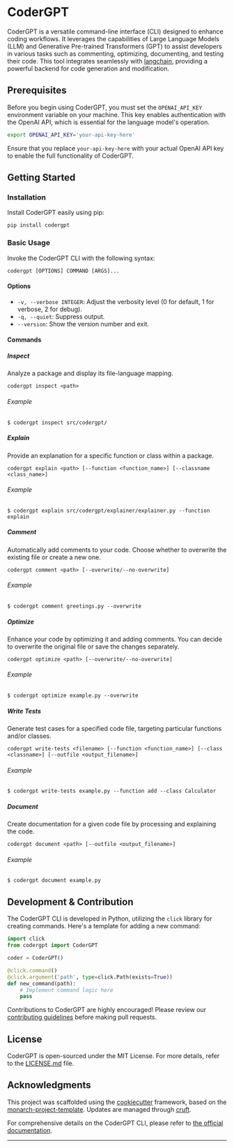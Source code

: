 # CoderGPT

CoderGPT is a versatile command-line interface (CLI) designed to enhance coding workflows. It leverages the capabilities of Large Language Models (LLM) and Generative Pre-trained Transformers (GPT) to assist developers in various tasks such as commenting, optimizing, documenting, and testing their code. This tool integrates seamlessly with [langchain](https://github.com/langchain-ai/langchain), providing a powerful backend for code generation and modification.

## Prerequisites

Before you begin using CoderGPT, you must set the `OPENAI_API_KEY` environment variable on your machine. This key enables authentication with the OpenAI API, which is essential for the language model's operation.

```sh
export OPENAI_API_KEY='your-api-key-here'
```

Ensure that you replace `your-api-key-here` with your actual OpenAI API key to enable the full functionality of CoderGPT.

## Getting Started

### Installation

Install CoderGPT easily using pip:

```shell
pip install codergpt
```

### Basic Usage

Invoke the CoderGPT CLI with the following syntax:

```shell
codergpt [OPTIONS] COMMAND [ARGS]...
```

#### Options

- `-v, --verbose INTEGER`: Adjust the verbosity level (0 for default, 1 for verbose, 2 for debug).
- `-q, --quiet`: Suppress output.
- `--version`: Show the version number and exit.

#### Commands

##### Inspect

Analyze a package and display its file-language mapping.

```shell
codergpt inspect <path>
```

###### Example

```shell
$ codergpt inspect src/codergpt/
```

##### Explain

Provide an explanation for a specific function or class within a package.

```shell
codergpt explain <path> [--function <function_name>] [--classname <class_name>]
```

###### Example

```shell
$ codergpt explain src/codergpt/explainer/explainer.py --function explain
```

##### Comment

Automatically add comments to your code. Choose whether to overwrite the existing file or create a new one.

```shell
codergpt comment <path> [--overwrite/--no-overwrite]
```

###### Example

```shell
$ codergpt comment greetings.py --overwrite
```

##### Optimize

Enhance your code by optimizing it and adding comments. You can decide to overwrite the original file or save the changes separately.

```shell
codergpt optimize <path> [--overwrite/--no-overwrite]
```

###### Example

```shell
$ codergpt optimize example.py --overwrite
```

##### Write Tests

Generate test cases for a specified code file, targeting particular functions and/or classes.

```shell
codergpt write-tests <filename> [--function <function_name>] [--class <classname>] [--outfile <output_filename>]
```

###### Example

```shell
$ codergpt write-tests example.py --function add --class Calculator
```

##### Document

Create documentation for a given code file by processing and explaining the code.

```shell
codergpt document <path> [--outfile <output_filename>]
```

###### Example

```shell
$ codergpt document example.py
```

## Development & Contribution

The CoderGPT CLI is developed in Python, utilizing the `click` library for creating commands. Here's a template for adding a new command:

```python
import click
from codergpt import CoderGPT

coder = CoderGPT()

@click.command()
@click.argument('path', type=click.Path(exists=True))
def new_command(path):
    # Implement command logic here
    pass
```

Contributions to CoderGPT are highly encouraged! Please review our [contributing guidelines](CONTRIBUTING.md) before making pull requests.

## License

CoderGPT is open-sourced under the MIT License. For more details, refer to the [LICENSE.md](LICENSE.md) file.

## Acknowledgments

This project was scaffolded using the [cookiecutter](https://cookiecutter.readthedocs.io/en/stable/README.html) framework, based on the [monarch-project-template](https://github.com/monarch-initiative/monarch-project-template). Updates are managed through [cruft](https://cruft.github.io/cruft/).

For comprehensive details on the CoderGPT CLI, please refer to [the official documentation](https://hrshdhgd.github.io/CoderGPT/).

---